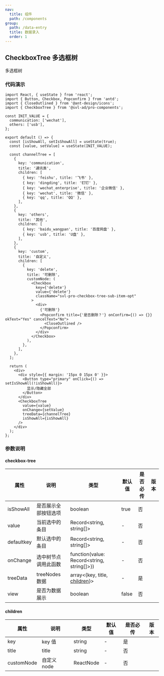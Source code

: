 ```yaml
---
nav:
  title: 组件
  path: /components
group:
  path: /data-entry
  title: 数据录入
  order: 1
---
```


## CheckboxTree 多选框树

多选框树

### 代码演示

```tsx
import React, { useState } from 'react';
import { Button, Checkbox, Popconfirm } from 'antd';
import { CloseOutlined } from '@ant-design/icons';
import { CheckboxTree } from '@svl-ad/pro-components';

const INIT_VALUE = {
  communication: ['wechat'],
  others: ['usb'],
};

export default () => {
  const [isShowAll, setIsShowAll] = useState(true);
  const [value, setValue] = useState(INIT_VALUE);

  const channelTree = [
    {
      key: 'communication',
      title: '通讯类',
      children: [
        { key: 'feishu', title: '飞书' },
        { key: 'dingding', title: '钉钉' },
        { key: 'wechat_enterprise', title: '企业微信' },
        { key: 'wechat', title: '微信' },
        { key: 'qq', title: 'QQ' },
      ],
    },
    {
      key: 'others',
      title: '其他',
      children: [
        { key: 'baidu_wangpan', title: '百度网盘' },
        { key: 'usb', title: 'U盘' },
      ],
    },
    {
      key: 'custom',
      title: '自定义',
      children: [
        {
          key: 'delete',
          title: '可删除',
          customNode: (
            <Checkbox
              key={'delete'}
              value={'delete'}
              className="svl-pro-checkbox-tree-sub-item-opt"
            >
              <div>
                {'可删除'}
                <Popconfirm title={'是否删除？'} onConfirm={() => {}} okText="Yes" cancelText="No">
                  <CloseOutlined />
                </Popconfirm>
              </div>
            </Checkbox>
          ),
        },
      ],
    },
  ];

  return (
    <div>
      <div style={{ margin: '15px 0 15px 0' }}>
        <Button type="primary" onClick={() => setIsShowAll(!isShowAll)}>
          显示/隐藏全部
        </Button>
      </div>
      <CheckboxTree
        value={value}
        onChange={setValue}
        treeData={channelTree}
        isShowAll={isShowAll}
      />
    </div>
  );
};
```

### 参数说明

#### checkbox-tree

| 属性 | 说明 | 类型 | 默认值 | 是否必传 | 版本 |
| --- | --- | --- | --- | --- | --- |
| isShowAll | 是否展示全部按钮选项 | boolean | true | 否 |  |
| value | 当前选中的条目 | Record<string, string[]> | - | 否 |  |
| defaultkey | 默认选中的条目 | Record<string, string[]> | - | 否 |  |
| onChange | 选中树节点调用此函数 | function(value: Record<string, string[]>}) | - | 否 |  |
| treeData | treeNodes 数据 | array<{key, title, [children](#children)}> | - | 是 |  |
| view | 是否为数据展示 | boolean | false | 否 |  |

<span id="children" />

#### children

| 属性       | 说明        | 类型      | 默认值 | 是否必传 | 版本 |
| ---------- | ----------- | --------- | ------ | -------- | ---- |
| key        | key 值      | string    | -      | 是       |      |
| title      | title       | string    | -      | 否       |      |
| customNode | 自定义 node | ReactNode | -      | 否       |      |
